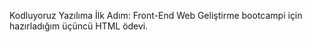 Kodluyoruz Yazılıma İlk Adım: Front-End Web Geliştirme bootcampi için hazırladığım üçüncü HTML ödevi.
